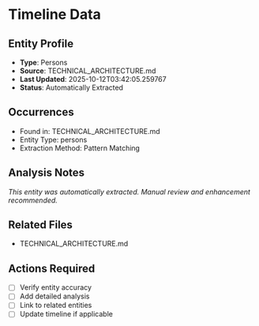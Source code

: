 # Timeline Data

## Entity Profile
- **Type**: Persons
- **Source**: TECHNICAL_ARCHITECTURE.md
- **Last Updated**: 2025-10-12T03:42:05.259767
- **Status**: Automatically Extracted

## Occurrences
- Found in: TECHNICAL_ARCHITECTURE.md
- Entity Type: persons
- Extraction Method: Pattern Matching

## Analysis Notes
*This entity was automatically extracted. Manual review and enhancement recommended.*

## Related Files
- TECHNICAL_ARCHITECTURE.md

## Actions Required
- [ ] Verify entity accuracy
- [ ] Add detailed analysis
- [ ] Link to related entities
- [ ] Update timeline if applicable
